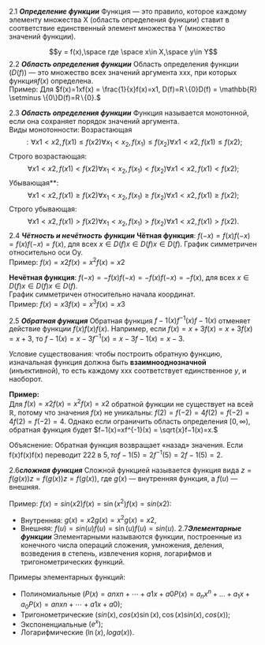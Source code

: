 2.1 ***Определение функции***
Функция — это правило, которое каждому элементу множества X (область определения функции) ставит в соответствие единственный элемент множества Y (множество значений функции).

$$y = f(x),\space где  \space x\in X,\space y\in Y$$
2.2 ***Область определения функции***
Область определения функции  $(D(f))$ — это множество всех значений аргумента xxx, при которых функция$f(x)$ определена.  
Пример: Для $f(x)=1xf(x) = \frac{1}{x}f(x)=x1​, D(f)=R∖{0}D(f) = \mathbb{R} \setminus \{0\}D(f)=R∖{0}.$

2.3 ***Область определения функции***
Функция называется монотонной, если она сохраняет порядок значений аргумента.  
Виды монотонности:
 Возрастающая
$$: ∀x1<x2,f(x1)≤f(x2)\forall x_1 < x_2, f(x_1) \leq f(x_2)∀x1​<x2​,f(x1​)≤f(x2​);$$
 Строго возрастающая:$$ ∀x1<x2,f(x1)<f(x2)\forall x_1 < x_2, f(x_1) < f(x_2)∀x1​<x2​,f(x1​)<f(x2​);$$
Убывающая**:$$ ∀x1<x2,f(x1)≥f(x2)\forall x_1 < x_2, f(x_1) \geq f(x_2)∀x1​<x2​,f(x1​)≥f(x2​);$$
Строго убывающая: $$∀x1<x2,f(x1)>f(x2)\forall x_1 < x_2, f(x_1) > f(x_2)∀x1​<x2​,f(x1​)>f(x2​).$$
2.4 ***Чётность и нечётность функции***
 **Чётная функция**: $f(−x)=f(x)f(-x) = f(x)f(−x)=f(x),$ для всех $x∈D(f)x \in D(f)x∈D(f).$
График симметричен относительно оси Oy.  
Пример: $f(x)=x2f(x) = x^2f(x)=x2$

 **Нечётная функция**: $f(−x)=−f(x)f(-x) = -f(x)f(−x)=−f(x),$ для всех  $x∈D(f)x \in D(f)x∈D(f).$  
График симметричен относительно начала координат.  
Пример: $f(x)=x3f(x) = x^3f(x)=x3$

2.5 ***Обратная функция***
Обратная функция $f−1(x)f^{-1}(x)f−1(x)$ отменяет действие функции $f(x)f(x)f(x)$. Например, если $f(x)=x+3f(x) = x + 3f(x)=x+3$, то $f−1(x)=x−3f^{-1}(x) = x - 3f−1(x)=x−3.$

Условие существования: чтобы построить обратную функцию, изначальная функция должна быть **взаимнооднозначной** (инъективной), то есть каждому xxx соответствует единственное $y$, и наоборот.

**Пример:**  
Для $f(x)=x2f(x) = x^2f(x)=x2$ обратной функции не существует на всей $\mathbb{R}$, потому что значения $f(x)$ не уникальны: $f(2)=f(−2)=4f(2) = f(-2) = 4f(2)=f(−2)=4$. Однако если ограничить область определения $[0, \infty),$ обратная функция будет $f−1(x)=xf^{-1}(x) = \sqrt{x}f−1(x)=x​.$

Объяснение: Обратная функция возвращает «назад» значения. Если f(x)f(x)f(x) переводит 222 в $5, то f−1(5)=2f^{-1}(5) = 2f−1(5)=2.$

2.6***сложная функция***
Сложной функцией называется функция вида $z=f(g(x))z = f(g(x))z=f(g(x)),$ где $g(x)$ — внутренняя функция, а $f(u)$ — внешняя.

Пример: $f(x)=sin⁡(x2)f(x) = \sin(x^2)f(x)=sin(x2):$

- Внутренняя: $g(x)=x2g(x) = x^2g(x)=x2,$
- Внешняя: $f(u)=sin⁡(u)f(u) = \sin(u)f(u)=sin(u).$
2.7***Элементарные функции***
Элементарными называются функции, построенные из конечного числа операций сложения, умножения, деления, возведения в степень, извлечения корня, логарифмов и тригонометрических функций.

Примеры элементарных функций:

- Полиномиальные $(P(x)=anxn+⋯+a1x+a0P(x) = a_n x^n + \dots + a_1 x + a_0P(x)=an​xn+⋯+a1​x+a0​);$
- Тригонометрические $(sin⁡(x),cos⁡(x)\sin(x), \cos(x)sin(x),cos(x));$
- Экспоненциальные $(e^x);$
- Логарифмические $(\ln⁡(x),log_⁡a(x)).$

